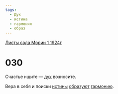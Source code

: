 ```yaml
---
tags:
  - Дух
  - истина
  - гармония
  - образ
---
```


[Листы сада Мории 1 1924г](/agni/1924)

# 030
Счастье ищите — [дух](/tag/#Дух) возносите.   

Вера в себя и поиски [истины](/tag/#истина) [образуют](/tag/#образ) [гармонию](/tag/#гармония).   

